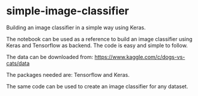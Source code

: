 # simple-image-classifier
Building an image classifier in a simple way using Keras. 

The notebook can be used as a reference to build an image classifier using Keras and Tensorflow as backend. The code is easy and simple to follow. 

The data can be downloaded from: https://www.kaggle.com/c/dogs-vs-cats/data

The packages needed are: Tensorflow and Keras.
 
The same code can be used to create an image classifier for any dataset. 

